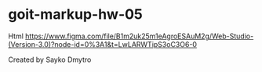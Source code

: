 # goit-markup-hw-05

Html
https://www.figma.com/file/B1m2uk25m1eAgroESAuM2g/Web-Studio-(Version-3.0)?node-id=0%3A1&t=LwLARWTipS3oC3O6-0

Created by Sayko Dmytro
